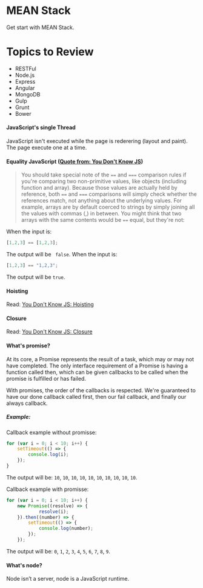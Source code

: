 # MEAN Stack

Get start with MEAN Stack.

# Topics to Review

- RESTFul
- Node.js
- Express
- Angular
- MongoDB
- Gulp
- Grunt
- Bower

#### JavaScript's single Thread
JavaScript isn't executed while the page is rederering (layout and paint). The page execute one at a time.

#### Equality JavaScript ([Quote from: You Don't Know JS])
> You should take special note of the `==` and `===` comparison rules if you're comparing two non-primitive values, like objects (including function and array). Because those values are actually held by reference, both `==` and `===` comparisons will simply check whether the references match, not anything about the underlying values.
For example, arrays are by default coerced to strings by simply joining all the values with commas (,) in between. You might think that two arrays with the same contents would be `==` equal, but they're not:

When the input is:
```js
[1,2,3] == [1,2,3];
```
The output will be ` false`. When the input is:
```js
[1,2,3] == "1,2,3";
```
The output will be `true`.

#### Hoisting

Read: [You Don't Know JS: Hoisting]

#### Closure

Read: [You Don't Know JS: Closure]

#### What's promise?

At its core, a Promise represents the result of a task, which may or may not have completed. The only interface requirement of a Promise is having a function called then, which can be given callbacks to be called when the promise is fulfilled or has failed.

With promises, the order of the callbacks is respected. We're guaranteed to have our done callback called first, then our fail callback, and finally our always callback.

##### Example:

Callback example without promisse:
```js
for (var i = 0; i < 10; i++) {
    setTimeout(() => {
        console.log(i);
    });
}
```
The output will be: `10`, `10`, `10`, `10`, `10`, `10`, `10`, `10`, `10`, `10`.

Callback example with promisse:
``` js
for (var i = 0; i < 10; i++) {
    new Promise((resolve) => {
            resolve(i);
    }).then((number) => {
        setTimeout(() => {
            console.log(number);
        });
    });

```
The output will be: `0`, `1`, `2`, `3`, `4`, `5`, `6`, `7`, `8`, `9`.

#### What's node?

Node isn’t a server, node is a JavaScript runtime.

[Quote from: You Don't Know JS]: <https://github.com/getify/You-Dont-Know-JS/blob/master/up%20%26%20going/ch2.md#equality>

[You Don't Know JS: Hoisting]: https://github.com/getify/You-Dont-Know-JS/blob/master/up%20%26%20going/ch2.md#hoisting

[You Don't Know JS: Closure]: https://github.com/getify/You-Dont-Know-JS/blob/master/up%20%26%20going/ch2.md#closure